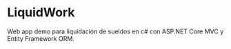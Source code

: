 # LiquidWork
Web app demo para liquidación de sueldos en c# con ASP.NET Core MVC y Entity Framework ORM.
